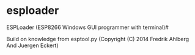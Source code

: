 esploader
=========

ESPLoader (ESP8266 Windows GUI programmer with terminal)# 


Build on knowledge from esptool.py (Copyright (C) 2014 Fredrik Ahlberg And Juergen Eckert)


